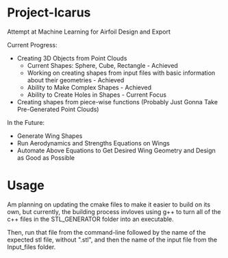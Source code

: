 # Project-Icarus
Attempt at Machine Learning for Airfoil Design and Export

Current Progress:
- Creating 3D Objects from Point Clouds
  - Current Shapes: Sphere, Cube, Rectangle - Achieved
  - Working on creating shapes from input files with basic information about their geometries - Achieved
  - Ability to Make Complex Shapes - Achieved  
  - Ability to Create Holes in Shapes - Current Focus
- Creating shapes from piece-wise functions (Probably Just Gonna Take Pre-Generated Point Clouds)

In the Future:
- Generate Wing Shapes
- Run Aerodynamics and Strengths Equations on Wings
- Automate Above Equations to Get Desired Wing Geometry and Design as Good as Possible


# Usage
Am planning on updating the cmake files to make it easier to build on its own, but currently, the building process invloves using g++ to turn all of the c++ files in the STL_GENERATOR folder into an executable.

Then, run that file from the command-line followed by the name of the expected stl file, without ".stl", and then the name of the input file from the Input_files folder.
